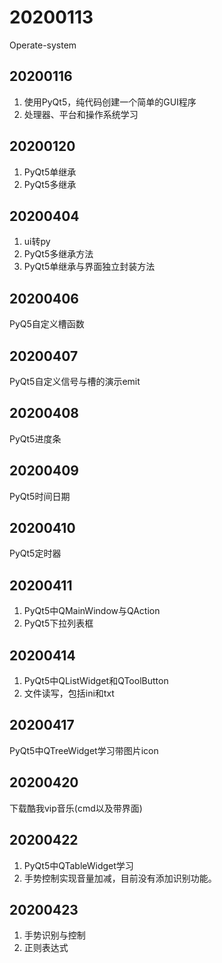 # 20200113
Operate-system

## 20200116
1. 使用PyQt5，纯代码创建一个简单的GUI程序
2. 处理器、平台和操作系统学习

## 20200120
1. PyQt5单继承
2. PyQt5多继承

## 20200404
1. ui转py
2. PyQt5多继承方法
3. PyQt5单继承与界面独立封装方法

## 20200406
PyQ5自定义槽函数

## 20200407
PyQt5自定义信号与槽的演示emit

## 20200408
PyQt5进度条

## 20200409
PyQt5时间日期

## 20200410
PyQt5定时器

## 20200411
1. PyQt5中QMainWindow与QAction
2. PyQt5下拉列表框

## 20200414
1. PyQt5中QListWidget和QToolButton
2. 文件读写，包括ini和txt

## 20200417
PyQt5中QTreeWidget学习带图片icon

## 20200420
下载酷我vip音乐(cmd以及带界面)

## 20200422
1. PyQt5中QTableWidget学习
2. 手势控制实现音量加减，目前没有添加识别功能。

## 20200423
1. 手势识别与控制
2. 正则表达式
